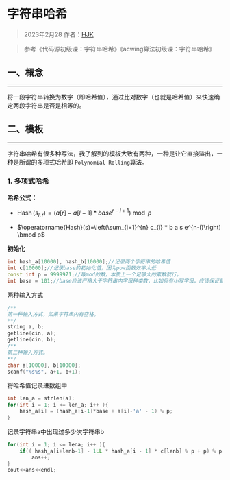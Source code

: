 # 字符串哈希
> 2023年2月28 
> 作者：[HJK](../../../README.md)


>参考《代码源初级课：字符串哈希》《acwing算法初级课：字符串哈希》
## 一、概念
---
将一段字符串转换为数字（即哈希值），通过比对数字（也就是哈希值）来快速确定两段字符串是否是相等的。

## 二、模板
---
字符串哈希有很多种写法，我了解到的模板大致有两种，一种是让它直接溢出，一种是所谓的多项式哈希即 `Polynomial Rolling`算法。

### 1. 多项式哈希
**哈希公式：**

+ $\operatorname{Hash}\left(s_{l, r}\right) = \left(a[r]-a[l-1] * b a s e^{r-l+1}\right) \bmod p$
  
+ $\operatorname{Hash}(s)=\left(\sum_{i=1}^{n} c_{i} * b a s e^{n-i}\right) \bmod p$




**初始化**
```cpp
int hash_a[10000], hash_b[10000];//记录两个字符串的哈希值
int c[10000];//记录base的初始化值，因为pow函数效率太低
const int p = 9999971;//取mod的数，本质上一个足够大的素数就行。
int base = 101;//base应该严格大于字符串内字母种类数，比如只有小写字母，应该保证最少大于26

```
两种输入方式
```cpp
/**
第一种输入方式，如果字符串内有空格。
**/
string a, b;
getline(cin, a);
getline(cin, b);
/**
第二种输入方式。
**/
char a[10000], b[10000];
scanf("%s%s", a+1, b+1);
```
将哈希值记录进数组中
```cpp
int len_a = strlen(a);
for(int i = 1; i <= len_a; i++ ){
    hash_a[i] = (hash_a[i-1]*base + a[i]-'a' - 1) % p;
}
```
记录字符串a中出现过多少次字符串b

```cpp
for(int i = 1; i <= lena; i++ ){
    if(( hash_a[i+lenb-1] - 1LL * hash_a[i - 1] * c[lenb] % p + p) % p == hash_b[lenb])
        ans++;
}
cout<<ans<<endl;
```
